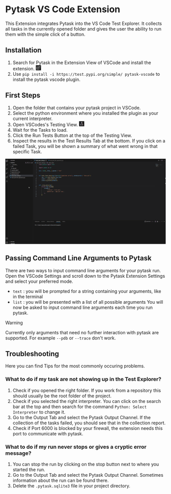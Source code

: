 # Pytask VS Code Extension
This Extension integrates Pytask into the VS Code Test Explorer. It collects all tasks in the currently opened folder and gives the user the ability to run them with the simple click of a button.

## Installation
1. Search for Pytask in the Extension View of VSCode and install the extension. <img src="doc/icon_ext.png" alt="Extensions Icon" width="16" height="16">
2. Use ```pip install -i https://test.pypi.org/simple/ pytask-vscode``` to install the pytask vscode plugin.

## First Steps
1. Open the folder that contains your pytask project in VSCode.
2. Select the python environment where you installed the plugin as your current interpreter.
3. Open VSCodes's Testing View. <img src="doc/icon_test.png" alt="Testing Icon" width="16" height="16">
4. Wait for the Tasks to load.
5. Click the Run Tests Button at the top of the Testing View.
6. Inspect the results in the Test Results Tab at the bottom. If you click on a failed Task, you will be shown a summary of what went wrong in that specific Task.

![Gif of Run](doc/pytask_run.gif)

## Passing Command Line Arguments to Pytask
There are two ways to input command line arguments for your pytask run. Open the VSCode Settings and scroll down to the Pytask Extension Settings and select your preferred mode. 
- ```text``` : you will be prompted for a string containing your arguments, like in the terminal
- ```list``` : you will be presented with a list of all possible arguments
You will now be asked to input command line arguments each time you run pytask.

>[!Warning]
>Currently only arguments that need no further interaction with pytask are supported. For example ```--pdb``` or ```--trace``` don't work.

## Troubleshooting
Here you can find Tips for the most commonly occuring problems.
### What to do if my task are not showing up in the Test Explorer?
1. Check if you opened the right folder. If you work from a repository this should usually be the root folder of the project.
2. Check if you selected the right interpreter. You can click on the search bar at the top and then search for the command ```Python: Select Interpreter``` to change it.
3. Go to the Output Tab and select the Pytask Output Channel. If the collection of the tasks failed, you should see that in the collection report.
4. Check if Port 6000 is blocked by your firewall, the extension needs this port to communicate with pytask.
### What to do if my run never stops or gives a cryptic error message?
1. You can stop the run by clicking on the stop button next to where you started the run.
2. Go to the Output Tab and select the Pytask Output Channel. Sometimes information about the run can be found there.
3. Delete the ```.pytask.sqlite3``` file in your project directory.






